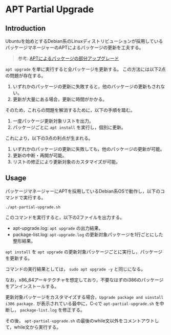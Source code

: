 # APT Partial Upgrade

## Introduction
Ubuntuを始めとするDebian系のLinuxディストリビューションが採用しているパッケージマネージャーのAPTによるパッケージの更新を工夫する。

> 参考: [APTによるパッケージの部分アップグレード](https://senooken.jp/blog/2019/10/05/)

`apt upgrade` を単に実行すると全パッケージを更新する。 この方法には以下2点の問題が存在する。

1. いずれかのパッケージの更新に失敗すると，他のパッケージの更新もされない。
2. 更新が大量にある場合，更新に時間がかかる。

そのため，これらの問題を解消するために，以下の手順を踏む。

1. 一度パッケージ更新対象リストを出力。
2. パッケージごとに `apt install` を実行し，個別に更新。

これにより，以下の3点の利点が生まれる。

1. いずれかのパッケージの更新に失敗しても，他のパッケージの更新が可能。
2. 更新の中断・再開が可能。
3. リストの修正により更新対象のカスタマイズが可能。

## Usage
パッケージマネージャーにAPTを採用しているDebian系OSで動作し，以下のコマンドで実行する。

```
./apt-partial-upgrade.sh
```

このコマンドを実行すると，以下の2ファイルを出力する。

- apt-upgrade.log: `apt upgrade` の出力結果。
- package-list.log: `apt-upgrade.log` の更新対象パッケージを1行ごとにした整形結果。

`apt install` を `apt upgrade` の更新対象パッケージごとに実行し，パッケージを更新する。

コマンドの実行結果としては， `sudo apt upgrade -y` と同じになる。

なお，x86_64アーキテクチャを想定しており，不要なはずのi386のパッケージをアンインストールする。

更新対象パッケージをカスタマイズする場合，`Upgrade package and uinstall i386 package.` が表示されている最中に，C-cで `apt-partial-upgrade.sh` を中断し， `package-list.log` を修正する。

その後， `apt-partial-upgrade.sh` の最後のwhile文以外をコメントアウトして，while文から実行する。
